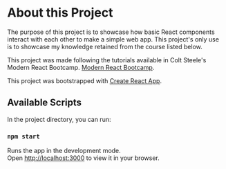 # About this Project
The purpose of this project is to showcase how basic React components interact with each other to make a simple web app. 
This project's only use is to showcase my knowledge retained from the course listed below. 

This project was made following the tutorials available in Colt Steele's Modern React Bootcamp. 
[Modern React Bootcamp](https://www.udemy.com/course/modern-react-bootcamp/).

This project was bootstrapped with [Create React App](https://github.com/facebook/create-react-app).

## Available Scripts

In the project directory, you can run:

### `npm start`

Runs the app in the development mode.\
Open [http://localhost:3000](http://localhost:3000) to view it in your browser.

